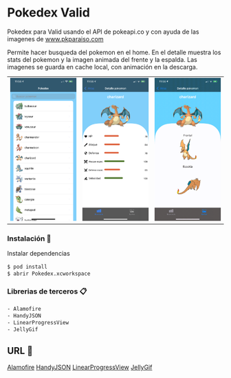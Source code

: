 # Pokedex Valid

Pokedex para Valid usando el API de pokeapi.co y con ayuda de las imagenes de www.pkparaiso.com

Permite hacer busqueda del pokemon en el home.
En el detalle muestra los stats del pokemon y la imagen animada del frente y la espalda.
Las imagenes se guarda en cache local, con animación en la descarga.

<table>
<tbody>
<tr>
<td><img src="https://github.com/andriunet/Pokedex/blob/main/Home.png"  /></td>
<td><img src="https://github.com/andriunet/Pokedex/blob/main/Detalle1.png"/></td>
<td><img src="https://github.com/andriunet/Pokedex/blob/main/Detalle3.gif"/></td>
</tr>
</tbody>
</table>


### Instalación 🔧

Instalar dependencias

```
$ pod install
$ abrir Pokedex.xcworkspace
```

### Librerias de terceros 📋
```
- Alamofire
- HandyJSON
- LinearProgressView
- JellyGif
```

## URL 📖

[Alamofire](https://github.com/Alamofire/Alamofire)
[HandyJSON](https://github.com/alibaba/HandyJSON)
[LinearProgressView](https://github.com/BiAtoms/LinearProgressView)
[JellyGif](https://github.com/TaLinh/JellyGif)

